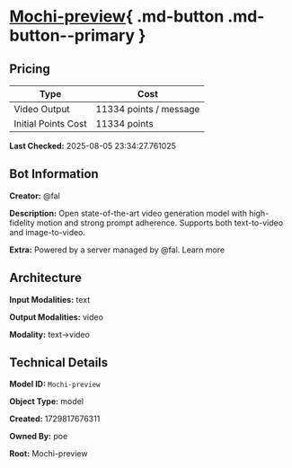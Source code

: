 # [Mochi-preview](https://poe.com/Mochi-preview){ .md-button .md-button--primary }

## Pricing

| Type | Cost |
|------|------|
| Video Output | 11334 points / message |
| Initial Points Cost | 11334 points |

**Last Checked:** 2025-08-05 23:34:27.761025


## Bot Information

**Creator:** @fal

**Description:** Open state-of-the-art video generation model with high-fidelity motion and strong prompt adherence. Supports both text-to-video and image-to-video.

**Extra:** Powered by a server managed by @fal. Learn more


## Architecture

**Input Modalities:** text

**Output Modalities:** video

**Modality:** text->video


## Technical Details

**Model ID:** `Mochi-preview`

**Object Type:** model

**Created:** 1729817676311

**Owned By:** poe

**Root:** Mochi-preview
